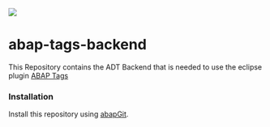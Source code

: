 ![](https://img.shields.io/badge/ABAP-v740sp08+-orange)
# abap-tags-backend

This Repository contains the ADT Backend that is needed to use the eclipse plugin
[ABAP Tags](https://www.github.com/stockbal/abap-tags-ui)

### Installation

Install this repository using [abapGit](https://github.com/larshp/abapGit#abapgit).
